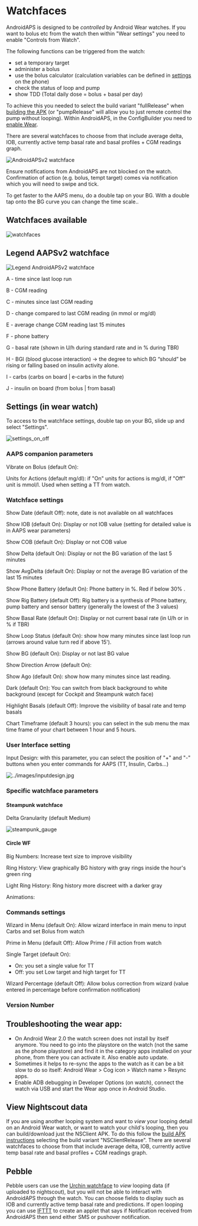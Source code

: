 # Watchfaces

AndroidAPS is designed to be _controlled_ by Android Wear watches. If you want to bolus etc from the watch then within "Wear settings" you need to enable "Controls from Watch".

The following functions can be triggered from the watch:
* set a temporary target
* administer a bolus
* use the bolus calculator (calculation variables can be defined in [settings](../Configuration/Config-Builder#wear) on the phone)
* check the status of loop and pump
* show TDD (Total daily dose = bolus + basal per day)

To achieve this you needed to select the build variant "fullRelease" when [building the APK](../Installing-AndroidAPS/Building-APK.md) (or "pumpRelease" will allow you to just remote control the pump without looping).  Within AndroidAPS, in the ConfigBuilder you need to [enable Wear](../Configuration/Config-Builder#wear). 

There are several watchfaces to choose from that include average delta, IOB, currently active temp basal rate and basal profiles + CGM readings graph.  

![AndroidAPSv2 watchface](../images/AAPSv2_Watchface.png)

Ensure notifications from AndroidAPS are not blocked on the watch. Confirmation of action (e.g. bolus, tempt target) comes via notification which you will need to swipe and tick. 

To get faster to the AAPS menu, do a double tap on your BG. 
With a double tap onto the BG curve you can change the time scale..

## Watchfaces available

![watchfaces](..\images\watchfaces.jpg)



## Legend AAPSv2 watchface

![Legend AndroidAPSv2 watchface](../images/AAPSv2_Watchface_legend.png)

A - time since last loop run

B - CGM reading

C - minutes since last CGM reading

D - change compared to last CGM reading (in mmol or mg/dl)

E - average change CGM reading last 15 minutes

F - phone battery

G - basal rate (shown in U/h during standard rate and in % during TBR)
    
H - BGI (blood glucose interaction)
    -> the degree to which BG “should” be rising or falling based on insulin activity alone.

I - carbs (carbs on board | e-carbs in the future)

J - insulin on board (from bolus | from basal)

## Settings (in wear watch)

To access to the watchface settings, double tap on your BG, slide up and select "Settings".

![settings_on_off](..\images\settings_on_off.jpg)

### AAPS companion parameters

Vibrate on Bolus (default On):

Units for Actions (default mg/dl): if "On" units for actions is mg/dl, if "Off" unit is mmol/l. Used when setting a TT from watch.

### Watchface settings

Show Date (default Off): note, date is not available on all watchfaces

Show IOB (default On): Display or not IOB value (setting for detailed value is in AAPS wear parameters)

Show COB (default On): Display or not COB value

Show Delta (default On): Display or not the BG variation of the last 5 minutes

Show AvgDelta (default On): Display or not the average BG variation of the last 15 minutes

Show Phone Battery (default On): Phone battery in %. Red if below 30% .

Show Rig Battery (default Off): Rig battery is a synthesis of Phone battery, pump battery and sensor battery (generally the lowest of the 3 values)

Show Basal Rate (default On): Display or not current basal rate (in U/h or in % if TBR)

Show Loop Status (default On): show how many minutes since last loop run (arrows around value turn red if above 15').

Show BG (default On): Display or not last BG value

Show Direction Arrow (default On): 

Show Ago (default On): show how many minutes since last reading.

Dark (default On): You can switch from black background to white background (except for Cockpit and Steampunk watch face)

Highlight Basals (default Off): Improve the visibility of basal rate and temp basals

Chart Timeframe (default 3 hours): you can select in the sub menu the max time frame of your chart between 1 hour and 5 hours.

### User Interface setting

Input Design: with this parameter, you can select the position of "+" and "-" buttons when you enter commands for AAPS (TT, Insulin, Carbs...)

![../images/inputdesign.jpg](..\images\InputDesign.jpg)

### Specific watchface parameters

#### Steampunk watchface

Delta Granularity (default Medium)

![steampunk_gauge](..\images\steampunk_gauge.jpg)

#### Circle WF

Big Numbers: Increase text size to improve visibility

Ring History: View graphically BG history with gray rings inside the hour's green ring

Light Ring History: Ring history more discreet with a darker gray

Animations:

### Commands settings

Wizard in Menu (default On): Allow wizard interface in main menu to input Carbs and set Bolus from watch

Prime in Menu (default Off): Allow Prime / Fill action from watch

Single Target (default On): 

- On: you set a single value for TT
- Off: you set Low target and high target for TT

Wizard Percentage (default Off): Allow bolus correction from wizard (value entered in percentage before confirmation notification)

### Version Number

## Troubleshooting the wear app: 

*  On Android Wear 2.0 the watch screen does not install by itself anymore.  You need to go into the playstore on the watch (not the same as the phone playstore) and find it in the category apps installed on your phone, from there you can activate it.  Also enable auto update.  
*  Sometimes it helps to re-sync the apps to the watch as it can be a bit slow to do so itself: Android Wear > Cog icon > Watch name > Resync apps.
*  Enable ADB debugging in Developer Options (on watch), connect the watch via USB and start the Wear app once in Android Studio.

## View Nightscout data

If you are using another looping system and want to _view_ your looping detail on an Android Wear watch, or want to watch your child's looping, then you can build/download just the NSClient APK.  To do this follow the [build APK instructions](../Installing-AndroidAPS/Building-APK.md) selecting the build variant "NSClientRelease".  There are several watchfaces to choose from that include average delta, IOB, currently active temp basal rate and basal profiles + CGM readings graph.

## Pebble
Pebble users can use the [Urchin watchface](https://github.com/mddub/urchin-cgm) to _view_ looping data (if uploaded to nightscout), but you will not be able to interact with AndroidAPS through the watch.  You can choose fields to display such as IOB and currently active temp basal rate and predictions.  If open looping you can use [IFTTT](https://ifttt.com/) to create an applet that says if Notification received from AndroidAPS then send either SMS or pushover notification.
